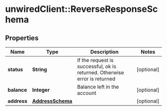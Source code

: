 # unwiredClient::ReverseResponseSchema

## Properties
Name | Type | Description | Notes
------------ | ------------- | ------------- | -------------
**status** | **String** | If the request is successful, ok is returned. Otherwise error is returned | [optional] 
**balance** | **Integer** | Balance left in the account | [optional] 
**address** | [**AddressSchema**](AddressSchema.md) |  | [optional] 


